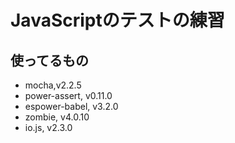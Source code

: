 # JavaScriptのテストの練習

## 使ってるもの
- mocha,v2.2.5
- power-assert, v0.11.0
- espower-babel, v3.2.0
- zombie, v4.0.10
- io.js, v2.3.0

